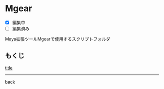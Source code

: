 # Mgear
- [x] 編集中
- [ ] 編集済み

Maya拡張ツールMgearで使用するスクリプトフォルダ

## もくじ

[title](/mgear/document/title.md)

---
[back](../README.md)